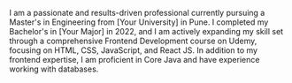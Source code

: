 I am a passionate and results-driven professional currently pursuing a Master's in Engineering from [Your University] in Pune. I completed my Bachelor's in [Your Major] in 2022, and I am actively expanding my skill set through a comprehensive Frontend Development course on Udemy, focusing on HTML, CSS, JavaScript, and React JS. In addition to my frontend expertise, I am proficient in Core Java and have experience working with databases.
